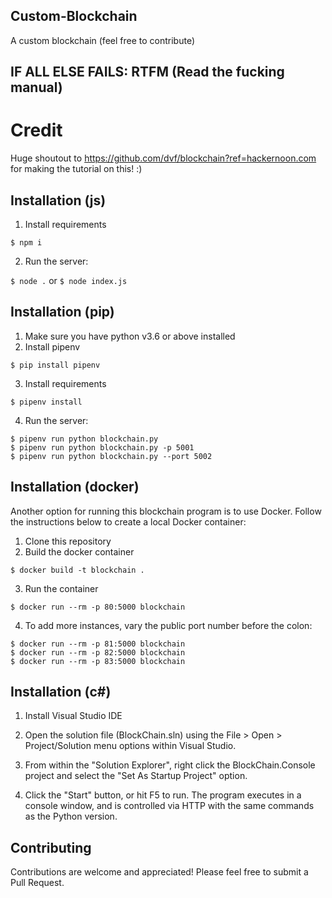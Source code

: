 ## Custom-Blockchain
A custom blockchain (feel free to contribute)

## IF ALL ELSE FAILS: RTFM (Read the fucking manual)

# Credit
Huge shoutout to https://github.com/dvf/blockchain?ref=hackernoon.com for making the tutorial on this! :)

## Installation (js)
1. Install requirements

`$ npm i`

2. Run the server:

`$ node .` or `$ node index.js`

## Installation (pip)

1. Make sure you have python v3.6 or above installed
2. Install pipenv

`$ pip install pipenv`

3. Install requirements

`$ pipenv install`

4. Run the server:

```
$ pipenv run python blockchain.py
$ pipenv run python blockchain.py -p 5001
$ pipenv run python blockchain.py --port 5002
```
    
## Installation (docker)

Another option for running this blockchain program is to use Docker.  Follow the instructions below to create a local Docker container:

1. Clone this repository
2. Build the docker container

`$ docker build -t blockchain .`

3. Run the container

`$ docker run --rm -p 80:5000 blockchain`

4. To add more instances, vary the public port number before the colon:

```
$ docker run --rm -p 81:5000 blockchain
$ docker run --rm -p 82:5000 blockchain
$ docker run --rm -p 83:5000 blockchain
```

## Installation (c#)

1. Install Visual Studio IDE

2. Open the solution file (BlockChain.sln) using the File > Open > Project/Solution menu options within Visual Studio.

3. From within the "Solution Explorer", right click the BlockChain.Console project and select the "Set As Startup Project" option.

4. Click the "Start" button, or hit F5 to run. The program executes in a console window, and is controlled via HTTP with the same commands as the Python version.


## Contributing

Contributions are welcome and appreciated! Please feel free to submit a Pull Request.
